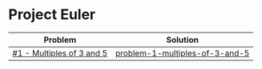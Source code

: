 # Project Euler

| Problem        | Solution           | 
| ------------- |:-------------:|
| <a href="https://projecteuler.net/problem=1" target="_blank">#1 - Multiples of 3 and 5</a>      | <a href="https://andyclarkdev.github.io/projecteuler/problem-1-multiples-of-3-and-5" target="_blank">problem-1-multiples-of-3-and-5</a> | 
